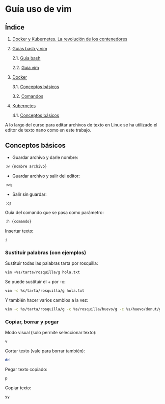 # Guía uso de vim

## Índice

1. [Docker y Kubernetes. La revolución de los contenedores](../)
2. [Guías bash y vim](.)

    2.1. [Guía bash](./bash.md)

    2.2. [Guía vim](./vim.md)
 
3. [Docker](../Docker/)

    3.1. [Conceptos básicos](../Docker/Conceptos.md)
    
    3.2. [Comandos](../Docker/comandos.md)

4. [Kubernetes](../Kubernetes/)

    4.1. [Conceptos básicos](../Kubernetes/Conceptos.md)

A lo largo del curso para editar archivos de texto en Linux se ha utilizado el editor de texto nano como en este trabajo.
## Conceptos básicos
* Guardar archivo y darle nombre:
```bash
:w {nombre archivo}
```
* Guardar archivo y salir del editor:
```bash
:wq
```
* Salir sin guardar:
```bash
:q!
```
Guía del comando que se pasa como parámetro:
```bash
:h {comando}
```
Insertar texto:
```bash
i
```
### Sustituir palabras (con ejemplos)
Sustituir todas las palabras tarta por rosquilla:
```bash
vim +%s/tarta/rosquilla/g hola.txt 
```
Se puede sustituir el + por -c:
```bash
vim -c %s/tarta/rosquilla/g hola.txt 
```
Y también hacer varios cambios a la vez:
```bash
vim -c %s/tarta/rosquilla/g -c %s/rosquilla/huevo/g -c %s/huevo/donut/g hola.txt 
```
### Copiar, borrar y pegar
Modo visual (solo permite seleccionar texto):
```bash
v
```
Cortar texto (vale para borrar también):
```bash
dd
```
Pegar texto copiado:
```bash
p
```
Copiar texto:
```bash
yy
```